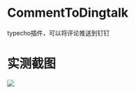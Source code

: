 # CommentToDingtalk
typecho插件，可以将评论推送到钉钉
# 实测截图
![](http://www.moleft.cn/usr/uploads/2020/03/2524905473.jpg)

